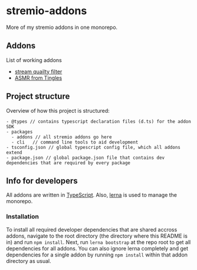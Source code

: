 # stremio-addons
More of my stremio addons in one monorepo.

##  Addons
List of working addons

* [stream quailty filter](packages/addons/stream-quality-filter)
* [ASMR from Tingles](packages/addons/asmr-from-tingles)

## Project structure
Overview of how this project is structured:
```
- @types // contains typescript declaration files (d.ts) for the addon SDK
- packages
  - addons // all stremio addons go here
  - cli   // command line tools to aid development
- tsconfig.json // global typescript config file, which all addons extend
- package.json // global package.json file that contains dev dependencies that are required by every package
```

## Info for developers
All addons are written in [TypeScript](https://www.typescriptlang.org/). Also, [lerna](https://lerna.js.org/) is used to manage the monorepo.

### Installation
To install all required developer dependencies that are shared accross addons, navigate to the root directory (the directory where this README is in) and run `npm install`. Next, run `lerna bootstrap` at the repo root to get all dependencies for all addons. You can also ignore lerna completely and get dependencies for a single addon by running `npm install` within that addon directory as usual.
